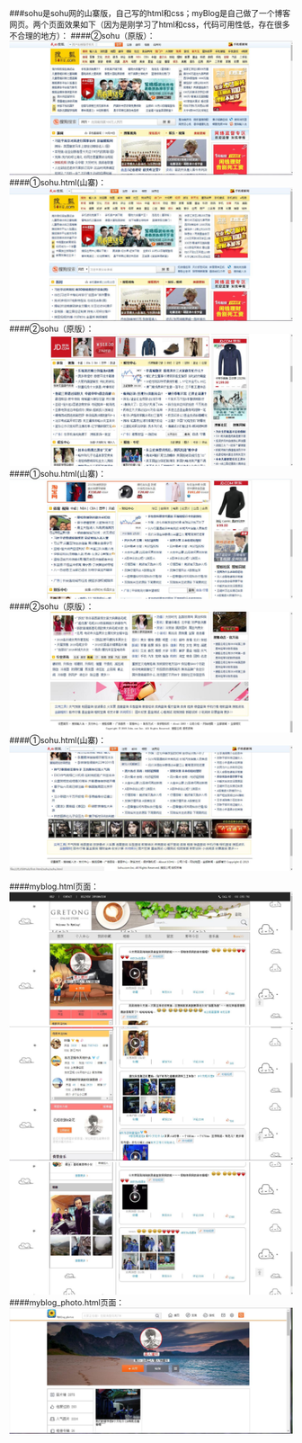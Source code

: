 ###sohu是sohu网的山寨版，自己写的html和css；myBlog是自己做了一个博客网页。两个页面效果如下（因为是刚学习了html和css，代码可用性低，存在很多不合理的地方）：
####②sohu（原版）：
![Image text](https://github.com/zhangyuanliang/first-html/blob/master/sohu/img/original_1.jpg)
####①sohu.html(山寨)：
![Image text](https://github.com/zhangyuanliang/first-html/blob/master/sohu/img/shanzhai_1.jpg)
####②sohu（原版）：
![Image text](https://github.com/zhangyuanliang/first-html/blob/master/sohu/img/original_2.jpg)
####①sohu.html(山寨)：
![Image text](https://github.com/zhangyuanliang/first-html/blob/master/sohu/img/shanzhai_2.jpg)
####②sohu（原版）：
![Image text](https://github.com/zhangyuanliang/first-html/blob/master/sohu/img/original_3.jpg)
####①sohu.html(山寨)：
![Image text](https://github.com/zhangyuanliang/first-html/blob/master/sohu/img/shanzhai_3.jpg)

####myblog.html页面：
![Image text](https://github.com/zhangyuanliang/first-html/blob/master/myBlog/img/img_1.jpg)
![Image text](https://github.com/zhangyuanliang/first-html/blob/master/myBlog/img/img_2.jpg)
![Image text](https://github.com/zhangyuanliang/first-html/blob/master/myBlog/img/img_3.jpg)
####myblog_photo.html页面：
![Image text](https://github.com/zhangyuanliang/first-html/blob/master/myBlog/img/img_4.jpg)
